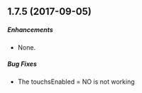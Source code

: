 ## 1.7.5 (2017-09-05)

##### Enhancements

* None.  

##### Bug Fixes

* The touchsEnabled = NO is not working